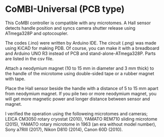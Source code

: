 # CoMBI-Universal (PCB type)
This CoMBI controller is compatible with any microtomes. A Hall sensor detects handle position and syncs camera shutter release using ATmega328P and optocoupler.

The codes (.ino) were written by Arduino IDE. The circuit (.png) was made using KiCAD for making PDB. Of course, you can make it with a breadboard and Arduino UNO R3 instead of PCB and stand-alone-ATmega328P. Parts are listed in the csv file.

Attach a neodymium magnet (10 to 15 mm in diameter and 3 mm thick) to the handle of the microtome using double-sided tape or a rubber magnet with tape.

Place the Hall sensor beside the handle with a distance of 5 to 15 mm apart from neodymium magnet. If you pile two or more neodymium magnet, you will get more magnetic power and longer distance between sensor and magnet.

I verified the operation using the followeing microtomes and cameras; LEICA CM3050 rotary cryostat (2010), YAMATO REM710 sliding microtome (2015), YAMATO rotary microtome in 1963 (an era without model number), Sony a7RIII (2017), Nikon D810 (2014), Canon 60D (2010).
